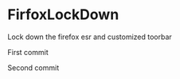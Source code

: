 FirfoxLockDown
==============

Lock down the firefox esr and customized toorbar

First commit




Second commit
